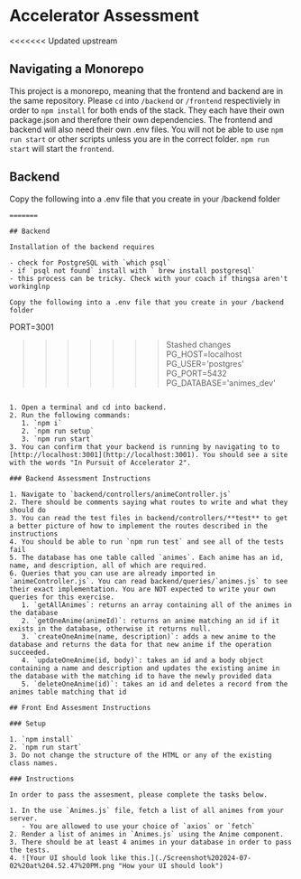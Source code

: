 # Accelerator Assessment
<<<<<<< Updated upstream

## Navigating a Monorepo

This project is a monorepo, meaning that the frontend and backend are in the same repository. Please `cd` into `/backend` or `/frontend` respectiviely in order to `npm install` for both ends of the stack. They each have their own package.json and therefore their own dependencies. The frontend and backend will also need their own .env files. You will not be able to use `npm run start` or other scripts unless you are in the correct folder. `npm run start` will start the `frontend`.

## Backend

Copy the following into a .env file that you create in your /backend folder

```PORT=3001
=======

## Backend

Installation of the backend requires

- check for PostgreSQL with `which psql`
- if `psql not found` install with ` brew install postgresql`
- this process can be tricky. Check with your coach if thingsa aren't workinglnp

Copy the following into a .env file that you create in your /backend folder

```
PORT=3001
>>>>>>> Stashed changes
PG_HOST=localhost
PG_USER='postgres'
PG_PORT=5432
PG_DATABASE='animes_dev'
```

1. Open a terminal and cd into backend.
2. Run the following commands:
   1. `npm i`
   2. `npm run setup`
   3. `npm run start`
3. You can confirm that your backend is running by navigating to to [http://localhost:3001](http://localhost:3001). You should see a site with the words "In Pursuit of Accelerator 2".

### Backend Assessment Instructions

1. Navigate to `backend/controllers/animeController.js`
2. There should be comments saying what routes to write and what they should do
3. You can read the test files in backend/controllers/**test** to get a better picture of how to implement the routes described in the instructions
4. You should be able to run `npm run test` and see all of the tests fail
5. The database has one table called `animes`. Each anime has an id, name, and description, all of which are required.
6. Queries that you can use are already imported in `animeController.js`. You can read backend/queries/`animes.js` to see their exact implementation. You are NOT expected to write your own queries for this exercise.
   1. `getAllAnimes`: returns an array containing all of the animes in the database
   2. `getOneAnime(animeId)`: returns an anime matching an id if it exists in the database, otherwise it returns null.
   3. `createOneAnime(name, description)`: adds a new anime to the database and returns the data for that new anime if the operation succeeded.
   4. `updateOneAnime(id, body)`: takes an id and a body object containing a name and description and updates the existing anime in the database with the matching id to have the newly provided data
   5. `deleteOneAnime(id)`: takes an id and deletes a record from the animes table matching that id

## Front End Assesment Instructions

### Setup

1. `npm install`
2. `npm run start`
3. Do not change the structure of the HTML or any of the existing class names.

### Instructions

In order to pass the assesment, please complete the tasks below.

1. In the use `Animes.js` file, fetch a list of all animes from your server.
   - You are allowed to use your choice of `axios` or `fetch`
2. Render a list of animes in `Animes.js` using the Anime component.
3. There should be at least 4 animes in your database in order to pass the tests.
4. ![Your UI should look like this.](./Screenshot%202024-07-02%20at%204.52.47%20PM.png "How your UI should look")
